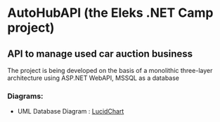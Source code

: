 # AutoHubAPI (the Eleks .NET Camp project)

API to manage used car auction business
-
The project is being developed on the basis of a monolithic three-layer architecture using ASP.NET WebAPI, MSSQL as a database

### Diagrams:
- UML Database Diagram : [LucidChart](https://lucid.app/lucidchart/f83cfc19-bd9a-418e-a053-93bf19eb4eca/edit?invitationId=inv_ed2d1cfa-44af-4a75-8919-106b0da71d9d)
